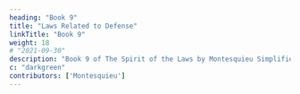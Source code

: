 ```yaml
---
heading: "Book 9"
title: "Laws Related to Defense"
linkTitle: "Book 9"
weight: 18
# "2021-09-30"
description: "Book 9 of The Spirit of the Laws by Montesquieu Simplified in 10 chapters"
c: "darkgreen"
contributors: ['Montesquieu']
---
```

